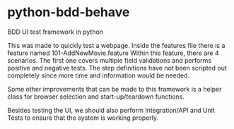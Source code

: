 # python-bdd-behave
BDD UI test framework in python

This was made to quickly test a webpage. Inside the features file there is a feature named 101-AddNewMovie.feature
Within this feature, there are 4 scenarios. The first one covers multiple field validations and performs positive and negative tests.
The step definitions have not been scripted out completely since more time and information would be needed. 

Some other improvements that can be made to this framework is a helper class for browser selection and start-up/teardown functions.

Besides testing the UI, we should also perform Integration/API and Unit Tests to ensure that the system is working properly.
